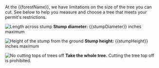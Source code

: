 At the {{forestName}}, we have limitations on the size of the tree you can cut. See below
to help you measure and choose a tree that meets your permit's restrictions.


![Length across stump](/assets/img/tree-diameter-icon.svg "stump diameter")  **Stump diameter:** {{stumpDiameter}} inches maximum

![Height of the stump from the ground](/assets/img/tree-stump-height-icon.svg "stump height")  **Stump height:** {{stumpHeight}} inches maximum

![No cutting tops of trees off](/assets/img/tree-top-icon.svg "no tree-topping")  **Take the whole tree.** Cutting the tree top off is prohibited.
